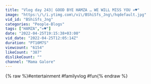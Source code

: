 ```yaml
---
title: "Vlog day 243| GOOD BYE HAMZA … WE WILL MISS YOU ✈️♥️"
image: "https:\/\/i.ytimg.com\/vi\/BShiSfs_Jng\/hqdefault.jpg"
vid_id: "BShiSfs_Jng"
categories: "People-Blogs"
tags: ["HAMZA","✈️♥️"]
date: "2022-04-25T19:15:38+03:00"
vid_date: "2022-04-25T12:05:14Z"
duration: "PT10M7S"
viewcount: "6154"
likeCount: "387"
dislikeCount: ""
channel: "Mama Galore"
---
```

{% raw %}#entertainment #familyvlog #fun{% endraw %}
